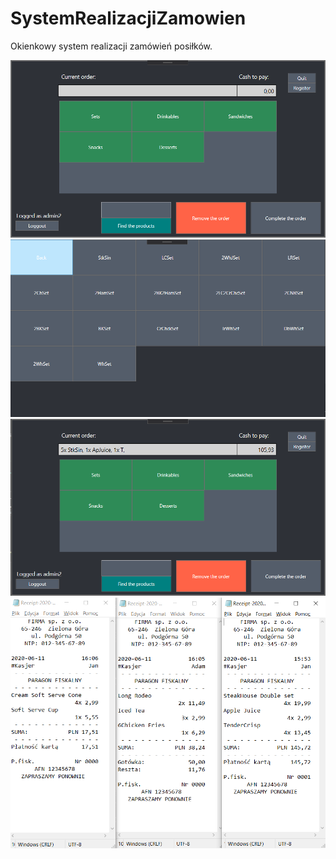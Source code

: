 # SystemRealizacjiZamowien
Okienkowy system realizacji zamówień posiłków.


![ScreenShot](Screens/First.PNG)
![ScreenShot](Screens/Second.PNG)
![ScreenShot](Screens/Third.PNG)
![ScreenShot](Screens/paragon.png)
